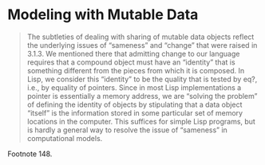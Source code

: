 # Modeling with Mutable Data

> The subtleties of dealing with sharing of mutable data objects reflect the
> underlying issues of “sameness” and “change” that were raised in 3.1.3. We
> mentioned there that admitting change to our language requires that a compound
> object must have an “identity” that is something different from the pieces from
> which it is composed. In Lisp, we consider this “identity” to be the quality
> that is tested by eq?, i.e., by equality of pointers. Since in most Lisp
> implementations a pointer is essentially a memory address, we are “solving the
> problem” of defining the identity of objects by stipulating that a data object
> “itself” is the information stored in some particular set of memory locations
> in the computer. This suffices for simple Lisp programs, but is hardly a
> general way to resolve the issue of “sameness” in computational models.

Footnote 148.
